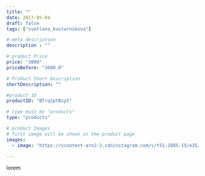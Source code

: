 ```yaml
---
title: ""
date: 2017-05-04
draft: false
tags: ["svetlana_kustarnikova"]

# meta description
description : ""

# product Price
price: "3000"
priceBefore: "3600.0"

# Product Short Description
shortDescription: ""

#product ID
productID: "BTrqJptBsyS"

# type must be "products"
type: "products"

# product Images
# first image will be shown in the product page
images:
  - image: "https://scontent-arn2-2.cdninstagram.com/v/t51.2885-15/e35/18299346_218495028641700_1379119676692365312_n.jpg?se=7&tp=1&_nc_ht=scontent-arn2-2.cdninstagram.com&_nc_cat=100&_nc_ohc=I9V1wR3OGAsAX-xkyGV&ccb=7-4&oh=48a9354d73179ed02a172adf235acdbd&oe=6084078F&ig_cache_key=MTUwNzQ4Mzg4MTQ5MzE1NDk2Mg%3D%3D.2-ccb7-4"

---
```

lorem
